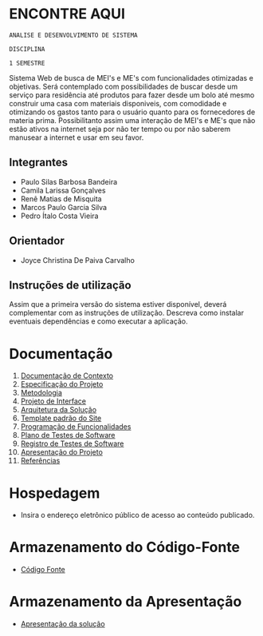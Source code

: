 # ENCONTRE AQUI 
`ANALISE E DESENVOLVIMENTO DE SISTEMA `

`DISCIPLINA`

`1 SEMESTRE`

Sistema Web de busca de MEI's e ME's com funcionalidades otimizadas e objetivas. Será contemplado com possibilidades de buscar desde um serviço para residência até
produtos para fazer desde um bolo até mesmo construir uma casa com materiais disponiveis, com comodidade e otimizando os gastos tanto para o usuário quanto para os
fornecedores de materia prima. Possibilitanto assim uma interação de MEI's e ME's que não estão ativos na internet seja por não ter tempo ou por não saberem manusear
a internet e usar em seu favor.

## Integrantes

- Paulo Silas Barbosa Bandeira
- Camila Larissa Gonçalves
- Renê Matias de Misquita
- Marcos Paulo Garcia Silva
- Pedro Ítalo Costa Vieira

## Orientador

- Joyce Christina De Paiva Carvalho

## Instruções de utilização

Assim que a primeira versão do sistema estiver disponível, deverá complementar com as instruções de utilização. Descreva como instalar eventuais dependências e como executar a aplicação.

# Documentação

<ol>
<li><a href="docs/01-Documentação de Contexto.md"> Documentação de Contexto</a></li>
<li><a href="docs/02-Especificação do Projeto.md"> Especificação do Projeto</a></li>
<li><a href="docs/03-Metodologia.md"> Metodologia</a></li>
<li><a href="docs/04-Projeto de Interface.md"> Projeto de Interface</a></li>
<li><a href="docs/05-Arquitetura da Solução.md"> Arquitetura da Solução</a></li>
<li><a href="docs/06-Template padrão do Site.md"> Template padrão do Site</a></li>
<li><a href="docs/07-Programação de Funcionalidades.md"> Programação de Funcionalidades</a></li>
<li><a href="docs/08-Plano de Testes de Software.md"> Plano de Testes de Software</a></li>
<li><a href="docs/09-Registro de Testes de Software.md"> Registro de Testes de Software</a></li>
<li><a href="docs/10-Apresentação do Projeto.md"> Apresentação do Projeto</a></li>
<li><a href="docs/11-Referências.md"> Referências</a></li>
</ol>

# Hospedagem

- Insira o endereço eletrônico público de acesso ao conteúdo publicado.

# Armazenamento do Código-Fonte

- <a href="src/README.md">Código Fonte</a>

# Armazenamento da Apresentação

- <a href="presentation/README.md">Apresentação da solução</a>
